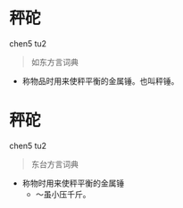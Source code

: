 # 秤砣
chen5 tu2
> 如东方言词典
- 称物品时用来使秤平衡的金属锤。也叫秤锤。

# 秤砣
chen5 tu2
> 东台方言词典
- 称物时用来使秤平衡的金属锤
  - ～虽小压千斤。
